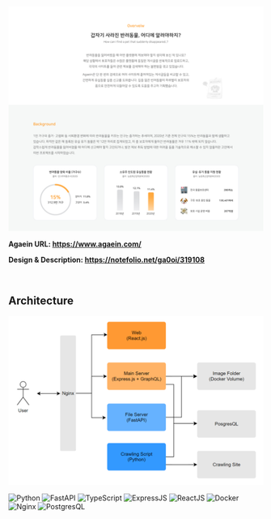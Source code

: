 ![image-20221106124155132](docs/assets/overview.jpg)



**Agaein URL: https://www.agaein.com/**

**Design & Description: https://notefolio.net/ga0oi/319108**



<br>



## Architecture

![image-20221106161020768](docs/assets/architecture.jpg)

![Python](https://img.shields.io/badge/-Python-blue?style=for-the-badge&logo=python&logoColor=fff)
![FastAPI](https://img.shields.io/badge/-FastAPI-009485?style=for-the-badge&logo=fastapi&logoColor=fff)
![TypeScript](https://img.shields.io/badge/-TypeScript-007ACC?style=for-the-badge&logo=TypeScript&logoColor=fff)
![ExpressJS](https://img.shields.io/badge/-ExpressJS-9CA1A6?style=for-the-badge&logo=Express&logoColor=fff)
![ReactJS](https://img.shields.io/badge/-ReactJS-00C6F7?style=for-the-badge&logo=React&logoColor=fff)
![Docker](https://img.shields.io/badge/-Docker-2392E6?style=for-the-badge&logo=Docker&logoColor=fff)
![Nginx](https://img.shields.io/badge/-Nginx-green?style=for-the-badge&logo=Nginx&logoColor=fff)
![PostgresQL](https://img.shields.io/badge/-PostgresQL-31648C?style=for-the-badge&logo=PostgresQL&logoColor=fff)
